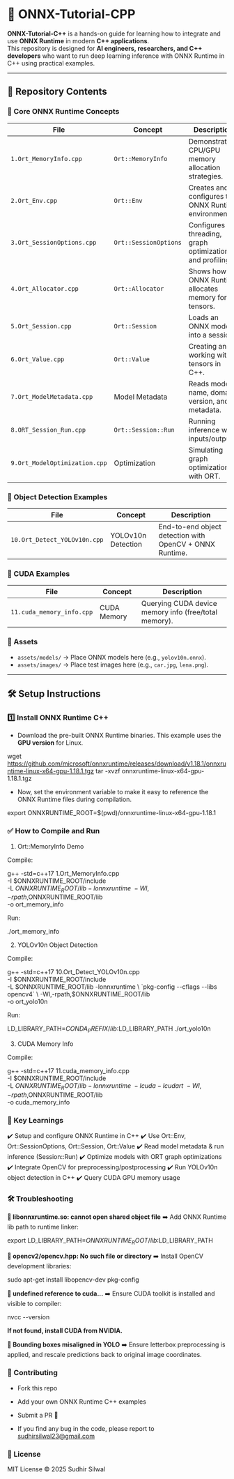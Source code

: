# 🚀 ONNX-Tutorial-CPP

**ONNX-Tutorial-C++** is a hands-on guide for learning how to integrate and use **ONNX Runtime** in modern **C++ applications**.  
This repository is designed for **AI engineers, researchers, and C++ developers** who want to run deep learning inference with ONNX Runtime in C++ using practical examples.  

---

## 📂 Repository Contents  

### 🔑 Core ONNX Runtime Concepts
| File | Concept | Description |
|------|---------|-------------|
| `1.Ort_MemoryInfo.cpp` | `Ort::MemoryInfo` | Demonstrates CPU/GPU memory allocation strategies. |
| `2.Ort_Env.cpp` | `Ort::Env` | Creates and configures the ONNX Runtime environment. |
| `3.Ort_SessionOptions.cpp` | `Ort::SessionOptions` | Configures threading, graph optimizations, and profiling. |
| `4.Ort_Allocator.cpp` | `Ort::Allocator` | Shows how ONNX Runtime allocates memory for tensors. |
| `5.Ort_Session.cpp` | `Ort::Session` | Loads an ONNX model into a session. |
| `6.Ort_Value.cpp` | `Ort::Value` | Creating and working with tensors in C++. |
| `7.Ort_ModelMetadata.cpp` | Model Metadata | Reads model name, domain, version, and metadata. |
| `8.ORT_Session_Run.cpp` | `Ort::Session::Run` | Running inference with inputs/outputs. |
| `9.Ort_ModelOptimization.cpp` | Optimization | Simulating graph optimizations with ORT. |

### 🎯 Object Detection Examples
| File | Concept | Description |
|------|---------|-------------|
| `10.Ort_Detect_YOLOv10n.cpp` | YOLOv10n Detection | End-to-end object detection with OpenCV + ONNX Runtime. |

### 🎯 CUDA Examples
| File | Concept | Description |
|------|---------|-------------|
| `11.cuda_memory_info.cpp` | CUDA Memory | Querying CUDA device memory info (free/total memory). |

### 📂 Assets
- `assets/models/` → Place ONNX models here (e.g., `yolov10n.onnx`).  
- `assets/images/` → Place test images here (e.g., `car.jpg`, `lena.png`).  


---

## 🛠️ Setup Instructions  

### 1️⃣ Install ONNX Runtime C++  


- Download the pre-built ONNX Runtime binaries. This example uses the **GPU version** for Linux.

wget https://github.com/microsoft/onnxruntime/releases/download/v1.18.1/onnxruntime-linux-x64-gpu-1.18.1.tgz
tar -xvzf onnxruntime-linux-x64-gpu-1.18.1.tgz

- Now, set the environment variable to make it easy to reference the ONNX Runtime files during compilation.

export ONNXRUNTIME_ROOT=$(pwd)/onnxruntime-linux-x64-gpu-1.18.1



### ✅ How to Compile and Run

1. Ort::MemoryInfo Demo

Compile:

g++ -std=c++17 1.Ort_MemoryInfo.cpp \
    -I $ONNXRUNTIME_ROOT/include \
    -L $ONNXRUNTIME_ROOT/lib -lonnxruntime \
    -Wl,-rpath,$ONNXRUNTIME_ROOT/lib \
    -o ort_memory_info


Run:

./ort_memory_info

2. YOLOv10n Object Detection

Compile:

g++ -std=c++17 10.Ort_Detect_YOLOv10n.cpp \
    -I $ONNXRUNTIME_ROOT/include \
    -L $ONNXRUNTIME_ROOT/lib -lonnxruntime \
    `pkg-config --cflags --libs opencv4` \
    -Wl,-rpath,$ONNXRUNTIME_ROOT/lib \
    -o ort_yolo10n


Run:

LD_LIBRARY_PATH=$CONDA_PREFIX/lib:$LD_LIBRARY_PATH ./ort_yolo10n

3. CUDA Memory Info

Compile:

g++ -std=c++17 11.cuda_memory_info.cpp \
    -I $ONNXRUNTIME_ROOT/include \
    -L $ONNXRUNTIME_ROOT/lib -lonnxruntime \
    -lcuda -lcudart \
    -Wl,-rpath,$ONNXRUNTIME_ROOT/lib \
    -o cuda_memory_info

### 📌 Key Learnings

✔️ Setup and configure ONNX Runtime in C++
✔️ Use Ort::Env, Ort::SessionOptions, Ort::Session, Ort::Value
✔️ Read model metadata & run inference (Session::Run)
✔️ Optimize models with ORT graph optimizations
✔️ Integrate OpenCV for preprocessing/postprocessing
✔️ Run YOLOv10n object detection in C++
✔️ Query CUDA GPU memory usage


### 🛠️ Troubleshooting

**🔹 libonnxruntime.so: cannot open shared object file**
➡️ Add ONNX Runtime lib path to runtime linker:

export LD_LIBRARY_PATH=$ONNXRUNTIME_ROOT/lib:$LD_LIBRARY_PATH


**🔹 opencv2/opencv.hpp: No such file or directory**
➡️ Install OpenCV development libraries:

sudo apt-get install libopencv-dev pkg-config


**🔹 undefined reference to cuda...**
➡️ Ensure CUDA toolkit is installed and visible to compiler:

nvcc --version


**If not found, install CUDA from NVIDIA.**

**🔹 Bounding boxes misaligned in YOLO**
➡️ Ensure letterbox preprocessing is applied, and rescale predictions back to original image coordinates.

### 🤝 Contributing

- Fork this repo

- Add your own ONNX Runtime C++ examples

- Submit a PR 🚀

- If you find any bug in the code, please report to sudhirsilwal23@gmail.com

### 📜 License

MIT License © 2025 Sudhir Silwal